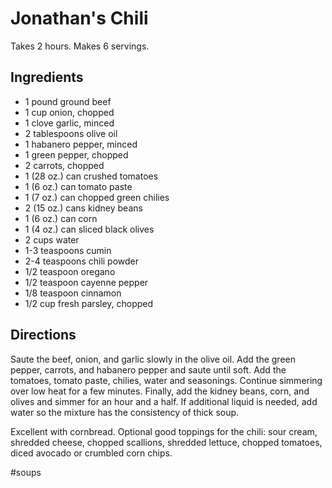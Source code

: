 # Jonathan's Chili

Takes 2 hours.
Makes 6 servings.

## Ingredients
* 1 pound ground beef
* 1 cup onion, chopped
* 1 clove garlic, minced
* 2 tablespoons olive oil
* 1 habanero pepper, minced
* 1 green pepper, chopped
* 2 carrots, chopped
* 1 (28 oz.) can crushed tomatoes
* 1 (6 oz.) can tomato paste
* 1 (7 oz.) can chopped green chilies
* 2 (15 oz.) cans kidney beans
* 1 (6 oz.) can corn
* 1 (4 oz.) can sliced black olives
* 2 cups water
* 1-3 teaspoons cumin
* 2-4 teaspoons chili powder
* 1/2 teaspoon oregano
* 1/2 teaspoon cayenne pepper
* 1/8 teaspoon cinnamon
* 1/2 cup fresh parsley, chopped

## Directions
Saute the beef, onion, and garlic slowly in the olive oil.  Add the green pepper, carrots, and habanero pepper and saute until soft.  Add the tomatoes, tomato paste, chilies, water and seasonings.  Continue simmering over low heat for a few minutes.  Finally, add the kidney beans, corn, and olives and simmer for an hour and a half.  If additional liquid is needed, add water so the mixture has the consistency of thick soup.

Excellent with cornbread.  Optional good toppings for the chili: sour cream, shredded cheese, chopped scallions, shredded lettuce, chopped tomatoes, diced avocado or crumbled corn chips.

#soups
